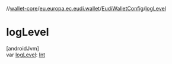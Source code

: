 //[wallet-core](../../../index.md)/[eu.europa.ec.eudi.wallet](../index.md)/[EudiWalletConfig](index.md)/[logLevel](log-level.md)

# logLevel

[androidJvm]\
var [logLevel](log-level.md): [Int](https://kotlinlang.org/api/latest/jvm/stdlib/kotlin-stdlib/kotlin/-int/index.html)
